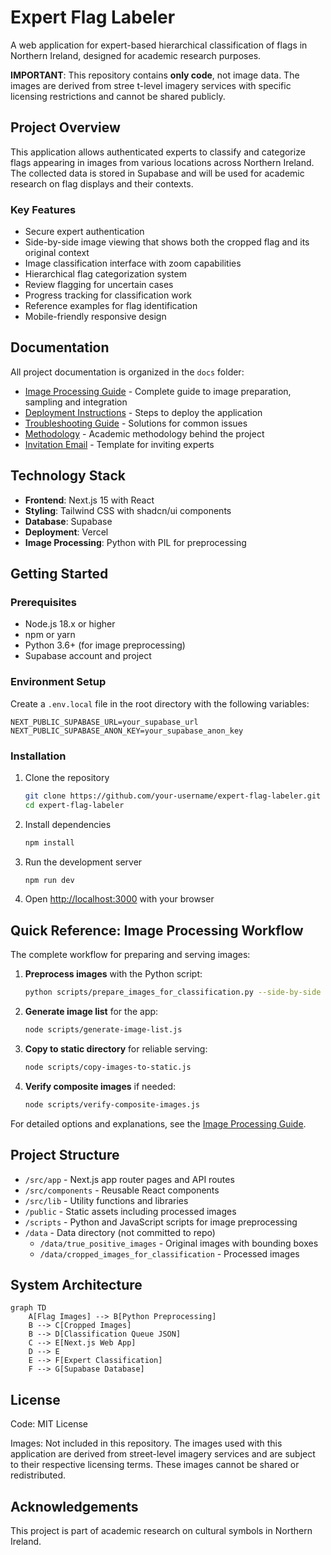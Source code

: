 # Expert Flag Labeler

A web application for expert-based hierarchical classification of flags in Northern Ireland, designed for academic research purposes.

**IMPORTANT**: This repository contains **only code**, not image data. The images are derived from stree
t-level imagery services with specific licensing restrictions and cannot be shared publicly.

## Project Overview

This application allows authenticated experts to classify and categorize flags appearing in images from various locations across Northern Ireland. The collected data is stored in Supabase and will be used for academic research on flag displays and their contexts.

### Key Features

- Secure expert authentication
- Side-by-side image viewing that shows both the cropped flag and its original context
- Image classification interface with zoom capabilities
- Hierarchical flag categorization system
- Review flagging for uncertain cases
- Progress tracking for classification work
- Reference examples for flag identification
- Mobile-friendly responsive design

## Documentation

All project documentation is organized in the `docs` folder:

- [Image Processing Guide](./docs/image_processing_guide.md) - Complete guide to image preparation, sampling and integration
- [Deployment Instructions](./docs/deployment_instructions.md) - Steps to deploy the application
- [Troubleshooting Guide](./docs/troubleshooting_guide.md) - Solutions for common issues
- [Methodology](./docs/methodology.pdf) - Academic methodology behind the project
- [Invitation Email](./docs/invitation_email.md) - Template for inviting experts

## Technology Stack

- **Frontend**: Next.js 15 with React
- **Styling**: Tailwind CSS with shadcn/ui components
- **Database**: Supabase
- **Deployment**: Vercel
- **Image Processing**: Python with PIL for preprocessing

## Getting Started

### Prerequisites

- Node.js 18.x or higher
- npm or yarn
- Python 3.6+ (for image preprocessing)
- Supabase account and project

### Environment Setup

Create a `.env.local` file in the root directory with the following variables:

```
NEXT_PUBLIC_SUPABASE_URL=your_supabase_url
NEXT_PUBLIC_SUPABASE_ANON_KEY=your_supabase_anon_key
```

### Installation

1. Clone the repository
   ```bash
   git clone https://github.com/your-username/expert-flag-labeler.git
   cd expert-flag-labeler
   ```

2. Install dependencies
   ```bash
   npm install
   ```

3. Run the development server
   ```bash
   npm run dev
   ```

4. Open [http://localhost:3000](http://localhost:3000) with your browser

## Quick Reference: Image Processing Workflow

The complete workflow for preparing and serving images:

1. **Preprocess images** with the Python script:
   ```bash
   python scripts/prepare_images_for_classification.py --side-by-side --copy-to-public
   ```

2. **Generate image list** for the app:
   ```bash
   node scripts/generate-image-list.js
   ```

3. **Copy to static directory** for reliable serving:
   ```bash
   node scripts/copy-images-to-static.js
   ```

4. **Verify composite images** if needed:
   ```bash
   node scripts/verify-composite-images.js
   ```

For detailed options and explanations, see the [Image Processing Guide](./docs/image_processing_guide.md).

## Project Structure

- `/src/app` - Next.js app router pages and API routes
- `/src/components` - Reusable React components 
- `/src/lib` - Utility functions and libraries
- `/public` - Static assets including processed images
- `/scripts` - Python and JavaScript scripts for image preprocessing
- `/data` - Data directory (not committed to repo)
  - `/data/true_positive_images` - Original images with bounding boxes
  - `/data/cropped_images_for_classification` - Processed images

## System Architecture

```mermaid
graph TD
    A[Flag Images] --> B[Python Preprocessing]
    B --> C[Cropped Images]
    B --> D[Classification Queue JSON]
    C --> E[Next.js Web App]
    D --> E
    E --> F[Expert Classification]
    F --> G[Supabase Database]
```

## License

Code: MIT License

Images: Not included in this repository. The images used with this application are derived from street-level imagery services and are subject to their respective licensing terms. These images cannot be shared or redistributed.

## Acknowledgements

This project is part of academic research on cultural symbols in Northern Ireland.